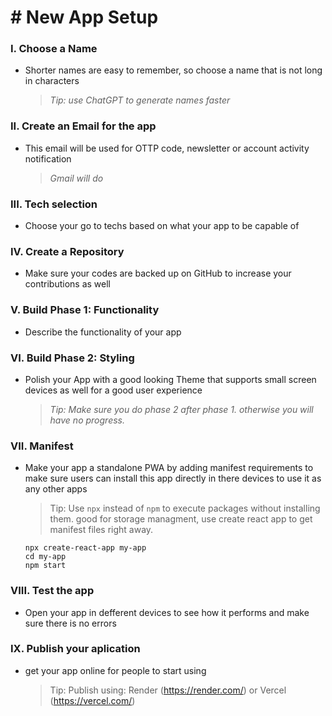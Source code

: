 
# # New App Setup

### I. Choose a Name
- Shorter names are easy to remember, so choose a name that is not long in characters
    > *Tip: use ChatGPT to generate names faster*

### II. Create an Email for the app
- This email will be used for OTTP code, newsletter or account activity notification
    > *Gmail will do*

### III. Tech selection
- Choose your go to techs based on what your app to be capable of

### IV. Create a Repository
- Make sure your codes are backed up on GitHub to increase your contributions as well 

### V. Build Phase 1: Functionality 
- Describe the functionality of your app

### VI. Build Phase 2: Styling
- Polish your App with a good looking Theme that supports small screen devices as well for a good user experience
    > *Tip: Make sure you do phase 2 after phase 1. otherwise you will have no progress.*

### VII. Manifest
- Make your app a standalone PWA by adding manifest requirements to make sure users can install this app directly in there devices to use it as any other apps

    > Tip: Use `npx` instead of `npm` to execute packages without installing them. good for storage managment, use create react app to get manifest files right away.

    ```
    npx create-react-app my-app
    cd my-app
    npm start
    ```

    
     

### VIII. Test the app
- Open your app in defferent devices to see how it performs and make sure there is no errors

### IX. Publish your aplication
- get your app online for people to start using
  
    > Tip: Publish using: Render (https://render.com/) or Vercel (https://vercel.com/) 



